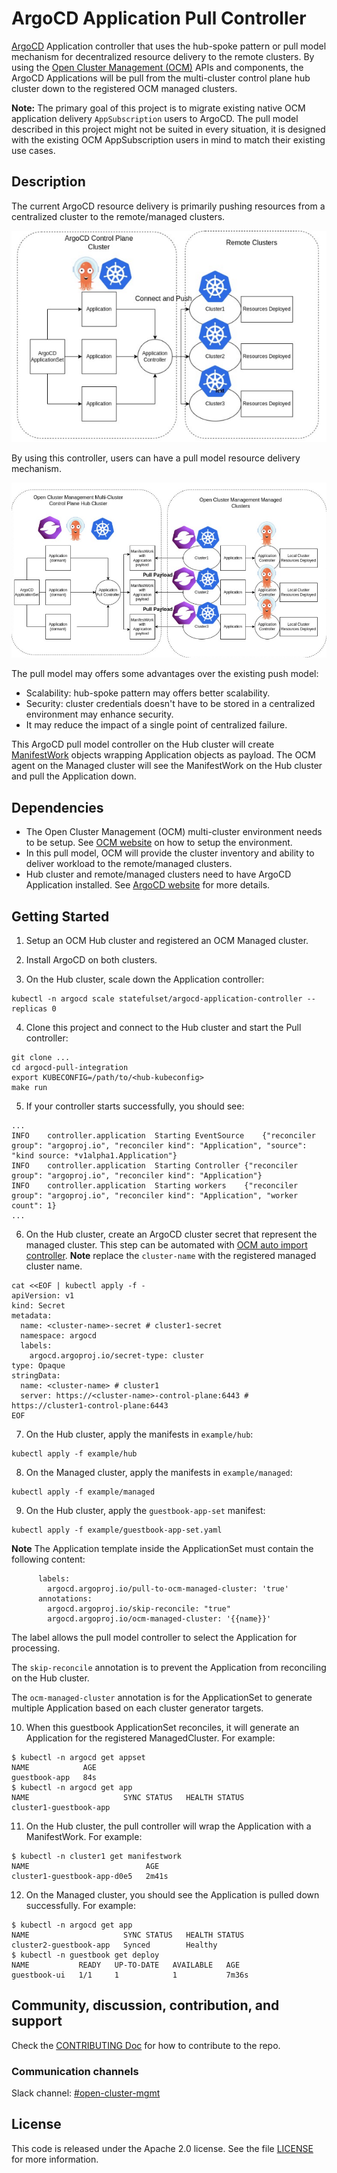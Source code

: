 # ArgoCD Application Pull Controller
[ArgoCD](https://argo-cd.readthedocs.io/en/stable/) Application controller that uses the hub-spoke pattern or pull model mechanism for decentralized resource delivery to the remote clusters.
By using the [Open Cluster Management (OCM)](https://open-cluster-management.io/) APIs and components, 
the ArgoCD Applications will be pull from the multi-cluster control plane hub cluster down to 
the registered OCM managed clusters.

**Note:** The primary goal of this project is to migrate existing native OCM application delivery `AppSubscription` users to ArgoCD.
The pull model described in this project might not be suited in every situation,
it is designed with the existing OCM AppSubscription users in mind to match their existing use cases.

## Description
The current ArgoCD resource delivery is primarily pushing resources from a centralized cluster to the remote/managed clusters.

![push model](assets/push.png)

By using this controller, users can have a pull model resource delivery mechanism.

![pull model](assets/pull.png)

The pull model may offers some advantages over the existing push model:
- Scalability: hub-spoke pattern may offers better scalability.
- Security: cluster credentials doesn't have to be stored in a centralized environment may enhance security.
- It may reduce the impact of a single point of centralized failure.

This ArgoCD pull model controller on the Hub cluster will create [ManifestWork](https://open-cluster-management.io/concepts/manifestwork/) objects wrapping Application objects as payload.
The OCM agent on the Managed cluster will see the ManifestWork on the Hub cluster and pull the Application down.

## Dependencies
- The Open Cluster Management (OCM) multi-cluster environment needs to be setup. See [OCM website](https://open-cluster-management.io/) on how to setup the environment.
- In this pull model, OCM will provide the cluster inventory and ability to deliver workload to the remote/managed clusters.
- Hub cluster and remote/managed clusters need to have ArgoCD Application installed. See [ArgoCD website](https://argo-cd.readthedocs.io/en/stable/getting_started/) for more details.

## Getting Started
1. Setup an OCM Hub cluster and registered an OCM Managed cluster.

2. Install ArgoCD on both clusters.

3. On the Hub cluster, scale down the Application controller:
```
kubectl -n argocd scale statefulset/argocd-application-controller --replicas 0
```

4. Clone this project and connect to the Hub cluster and start the Pull controller:
```
git clone ...
cd argocd-pull-integration
export KUBECONFIG=/path/to/<hub-kubeconfig>
make run
```

5. If your controller starts successfully, you should see:
```
...
INFO	controller.application	Starting EventSource	{"reconciler group": "argoproj.io", "reconciler kind": "Application", "source": "kind source: *v1alpha1.Application"}
INFO	controller.application	Starting Controller	{"reconciler group": "argoproj.io", "reconciler kind": "Application"}
INFO	controller.application	Starting workers	{"reconciler group": "argoproj.io", "reconciler kind": "Application", "worker count": 1}
...
```

6. On the Hub cluster, create an ArgoCD cluster secret that represent the managed cluster. This step can be automated with [OCM auto import controller](https://github.com/open-cluster-management-io/multicloud-integrations/tree/enable-pull-model-import).
**Note** replace the `cluster-name` with the registered managed cluster name.
```
cat <<EOF | kubectl apply -f -
apiVersion: v1
kind: Secret
metadata:
  name: <cluster-name>-secret # cluster1-secret
  namespace: argocd
  labels:
    argocd.argoproj.io/secret-type: cluster
type: Opaque
stringData:
  name: <cluster-name> # cluster1
  server: https://<cluster-name>-control-plane:6443 # https://cluster1-control-plane:6443
EOF
```

7. On the Hub cluster, apply the manifests in `example/hub`:
```
kubectl apply -f example/hub
```

8. On the Managed cluster, apply the manifests in `example/managed`:
```
kubectl apply -f example/managed
```

9. On the Hub cluster, apply the `guestbook-app-set` manifest:
```
kubectl apply -f example/guestbook-app-set.yaml
```
**Note** The Application template inside the ApplicationSet must contain the following content:
```
      labels:
        argocd.argoproj.io/pull-to-ocm-managed-cluster: 'true'
      annotations:
        argocd.argoproj.io/skip-reconcile: "true"
        argocd.argoproj.io/ocm-managed-cluster: '{{name}}'
```
The label allows the pull model controller to select the Application for processing.

The `skip-reconcile` annotation is to prevent the Application from reconciling on the Hub cluster.

The `ocm-managed-cluster` annotation is for the ApplicationSet to generate multiple Application based on each cluster generator targets.

10. When this guestbook ApplicationSet reconciles, it will generate an Application for the registered ManagedCluster. For example:
```
$ kubectl -n argocd get appset
NAME            AGE
guestbook-app   84s
$ kubectl -n argocd get app
NAME                     SYNC STATUS   HEALTH STATUS
cluster1-guestbook-app     
```

11. On the Hub cluster, the pull controller will wrap the Application with a ManifestWork. For example:
```
$ kubectl -n cluster1 get manifestwork
NAME                          AGE
cluster1-guestbook-app-d0e5   2m41s
```

12. On the Managed cluster, you should see the Application is pulled down successfully. For example:
```
$ kubectl -n argocd get app
NAME                     SYNC STATUS   HEALTH STATUS
cluster2-guestbook-app   Synced        Healthy
$ kubectl -n guestbook get deploy
NAME           READY   UP-TO-DATE   AVAILABLE   AGE
guestbook-ui   1/1     1            1           7m36s
```

## Community, discussion, contribution, and support

Check the [CONTRIBUTING Doc](CONTRIBUTING.md) for how to contribute to the repo.

### Communication channels

Slack channel: [#open-cluster-mgmt](https://kubernetes.slack.com/channels/open-cluster-mgmt)

## License

This code is released under the Apache 2.0 license. See the file [LICENSE](LICENSE) for more information.
